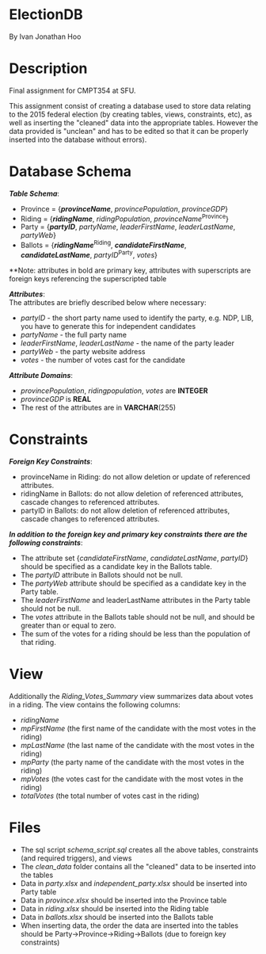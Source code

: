 # ElectionDB
By Ivan Jonathan Hoo

# Description
Final assignment for CMPT354 at SFU.

This assignment consist of creating a database used to store data relating to the 2015 federal election (by creating tables, views, constraints, etc), as well as inserting the "cleaned" data into the appropriate tables. However the data provided is "unclean" and has to be edited so that it can be properly inserted into the database without errors).

# Database Schema
**_Table Schema_**:
- Province = {**_provinceName_**, _provincePopulation_, _provinceGDP_}
- Riding = {**_ridingName_**, _ridingPopulation_, _provinceName_<sup>Province</sup>}
- Party = {**_partyID_**, _partyName_, _leaderFirstName_, _leaderLastName_, _partyWeb_}
- Ballots = {**_ridingName_**<sup>Riding</sup>, **_candidateFirstName_**, **_candidateLastName_**, _partyID_<sup>Party</sup>, _votes_}

**Note: attributes in bold are primary key, attributes with superscripts are foreign keys referencing the superscripted table

**_Attributes_**:  
The attributes are briefly described below where necessary:
- *partyID* - the short party name used to identify the party, e.g. NDP, LIB, you have to generate this for independent candidates
- *partyName* - the full party name
- *leaderFirstName*, *leaderLastName* - the name of the party leader
- *partyWeb* - the party website address
- *votes* - the number of votes cast for the candidate

**_Attribute Domains_**:  
- *provincePopulation*, *ridingpopulation*, *votes* are **INTEGER**
- *provinceGDP* is **REAL**
- The rest of the attributes are in **VARCHAR**(255)

# Constraints
**_Foreign Key Constraints_**:
- provinceName in Riding: do not allow deletion or update of referenced attributes.
- ridingName in Ballots: do not allow deletion of referenced attributes, cascade changes to referenced attributes.
- partyID in Ballots: do not allow deletion of referenced attributes, cascade changes to referenced attributes.
 
**_In addition to the foreign key and primary key constraints there are the following constraints_**:
- The attribute set {*candidateFirstName*, *candidateLastName*, *partyID*} should be specified as a candidate key in the Ballots table.
- The *partyID* attribute in Ballots should not be null.
- The *partyWeb* attribute should be specified as a candidate key in the Party table.
- The *leaderFirstName* and leaderLastName attributes in the Party table should not be null.
- The *votes* attribute in the Ballots table should not be null, and should be greater than or equal to zero.
- The sum of the votes for a riding should be less than the population of that riding.

# View
Additionally the *Riding_Votes_Summary* view summarizes data about votes in a riding. The view contains the following columns:
- *ridingName*
- *mpFirstName* (the first name of the candidate with the most votes in the riding)
- *mpLastName* (the last name of the candidate with the most votes in the riding)
- *mpParty* (the party name of the candidate with the most votes in the riding)
- *mpVotes* (the votes cast for the candidate with the most votes in the riding)
- *totalVotes* (the total number of votes cast in the riding)

# Files
- The sql script *schema_script.sql* creates all the above tables, constraints (and required triggers), and views
- The *clean_data* folder contains all the "cleaned" data to be inserted into the tables
- Data in *party.xlsx* and *independent_party.xlsx* should be inserted into Party table
- Data in *province.xlsx* should be inserted into the Province table
- Data in *riding.xlsx* should be inserted into the Riding table
- Data in *ballots.xlsx* should be inserted into the Ballots table
- When inserting data, the order the data are inserted into the tables should be Party->Province->Riding->Ballots (due to foreign key constraints)
